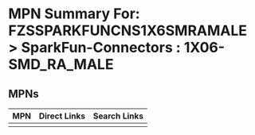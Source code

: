 



# MPN Summary For: FZSSPARKFUNCNS1X6SMRAMALE > SparkFun-Connectors : 1X06-SMD_RA_MALE

## MPNs
  

|MPN|Direct Links|Search Links|
| :--- | :--- | :--- |
||||
